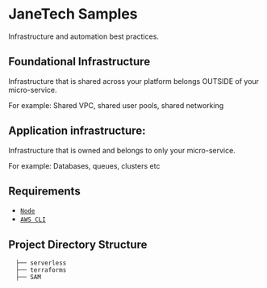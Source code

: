 # JaneTech Samples

Infrastructure and automation best practices. 

## Foundational Infrastructure

Infrastructure that is shared across your platform belongs OUTSIDE of your micro-service.

For example: Shared VPC, shared user pools, shared networking


## Application infrastructure:

Infrastructure that is owned and belongs to only your micro-service. 

For example: Databases, queues, clusters etc

## Requirements

- [`Node`](https://nodejs.org/en/download/)
- [`AWS CLI`](https://aws.amazon.com/cli/)


## Project Directory Structure

      ├── serverless
      ├── terraforms
      ├── SAM
      
      
